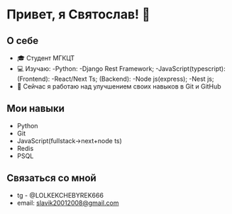 # Привет, я Святослав! 👋

## О себе
- 🎓 Студент МГКЦТ
- 💻 Изучаю:
  -Python:
        -Django Rest Framework;
    -JavaScript(typescript):
        (Frontend):
        -React/Next Ts;
        (Backend):
        -Node js(express);
        -Nest js;
- 🌱 Сейчас я работаю над улучшением своих навыков в Git и GitHub

## Мои навыки
- Python
- Git
- JavaScript(fullstack->next+node ts)
- Redis
- PSQL
  

## Связаться со мной
- tg - @LOLKEKCHEBYREK666
- email: slavik20012008@gmail.com
